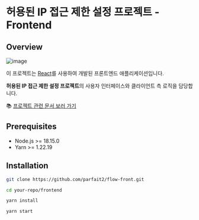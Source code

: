 # 허용된 IP 접근 제한 설정 프로젝트 - Frontend

## Overview

![image](https://github.com/user-attachments/assets/439223b6-3e7a-470e-b1c1-b1730d2571ef)


이 프로젝트는 [React](https://reactjs.org/)를 사용하여 개발된 프론트엔드 애플리케이션입니다.

**허용된 IP 접근 제한 설정 프로젝트**의 사용자 인터페이스와 클라이언트 측 로직을 담당합니다.

📚 [프로젝트 관련 문서 보러 가기](https://yerinpark-dev.notion.site/IP-1dee064d84ac499fb1d462fcd4c35fe9?pvs=4)


## Prerequisites

- Node.js >= 18.15.0
- Yarn >= 1.22.19


## Installation

   ```bash
   git clone https://github.com/parfait2/flow-front.git

   cd your-repo/frontend
   
   yarn install
   
   yarn start
   

